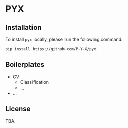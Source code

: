 # PYX

## Installation

To install `pyx` locally, please run the following command:

```bash
pip install https://github.com/P-Y-X/pyx
```


## Boilerplates

- CV
    * Classification
    * ...
- ...

## License
TBA.